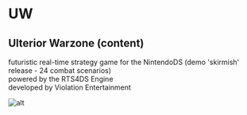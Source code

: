 # UW
## Ulterior Warzone (content)
futuristic real-time strategy game for the NintendoDS
(demo 'skirmish' release - 24 combat scenarios)   
      powered by the RTS4DS Engine   
	  developed by Violation Entertainment
	  
![alt](https://www.violationentertainment.com/img/g_uw/UW_100128.jpg "image")
